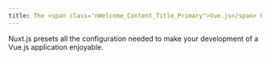 ```yaml
---
title: The <span class="nWelcome_Content_Title_Primary">Vue.js</span> Framework (EN)
---
```

Nuxt.js presets all the configuration needed to make your development of a Vue.js application enjoyable.
